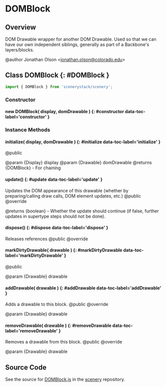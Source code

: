 # DOMBlock

## Overview

DOM Drawable wrapper for another DOM Drawable. Used so that we can have our own independent siblings, generally as part
of a Backbone's layers/blocks.

@author Jonathan Olson &lt;jonathan.olson@colorado.edu&gt;

## Class DOMBlock {: #DOMBlock }


```js
import { DOMBlock } from 'scenerystack/scenery';
```
### Constructor

#### new DOMBlock( display, domDrawable ) {: #constructor data-toc-label='constructor' }

### Instance Methods

#### initialize( display, domDrawable ) {: #initialize data-toc-label='initialize' }

@public

@param {Display} display
@param {Drawable} domDrawable
@returns {DOMBlock} - For chaining

#### update() {: #update data-toc-label='update' }

Updates the DOM appearance of this drawable (whether by preparing/calling draw calls, DOM element updates, etc.)
@public
@override

@returns {boolean} - Whether the update should continue (if false, further updates in supertype steps should not
                     be done).

#### dispose() {: #dispose data-toc-label='dispose' }

Releases references
@public
@override

#### markDirtyDrawable( drawable ) {: #markDirtyDrawable data-toc-label='markDirtyDrawable' }

@public

@param {Drawable} drawable

#### addDrawable( drawable ) {: #addDrawable data-toc-label='addDrawable' }

Adds a drawable to this block.
@public
@override

@param {Drawable} drawable

#### removeDrawable( drawable ) {: #removeDrawable data-toc-label='removeDrawable' }

Removes a drawable from this block.
@public
@override

@param {Drawable} drawable



## Source Code

See the source for [DOMBlock.js](https://github.com/phetsims/scenery/blob/main/js/display/DOMBlock.js) in the [scenery](https://github.com/phetsims/scenery) repository.
